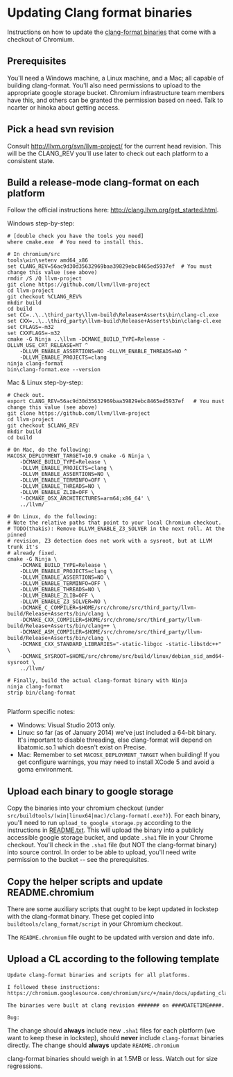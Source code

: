 # Updating Clang format binaries

Instructions on how to update the [clang-format binaries](clang_format.md) that
come with a checkout of Chromium.

## Prerequisites

You'll need a Windows machine, a Linux machine, and a Mac; all capable of
building clang-format. You'll also need permissions to upload to the appropriate
google storage bucket. Chromium infrastructure team members have this, and
others can be granted the permission based on need. Talk to ncarter or hinoka
about getting access.

## Pick a head svn revision

Consult http://llvm.org/svn/llvm-project/ for the current head revision. This
will be the CLANG_REV you'll use later to check out each platform to a
consistent state.

## Build a release-mode clang-format on each platform

Follow the official instructions here:
http://clang.llvm.org/get_started.html.

Windows step-by-step:

```shell
# [double check you have the tools you need]
where cmake.exe  # You need to install this.

# In chromium/src
tools\win\setenv amd64_x86
set CLANG_REV=56ac9d30d35632969baa39829ebc8465ed5937ef  # You must change this value (see above)
rmdir /S /Q llvm-project
git clone https://github.com/llvm/llvm-project
cd llvm-project
git checkout %CLANG_REV%
mkdir build
cd build
set CC=..\..\third_party\llvm-build\Release+Asserts\bin\clang-cl.exe
set CXX=..\..\third_party\llvm-build\Release+Asserts\bin\clang-cl.exe
set CFLAGS=-m32
set CXXFLAGS=-m32
cmake -G Ninja ..\llvm -DCMAKE_BUILD_TYPE=Release -DLLVM_USE_CRT_RELEASE=MT ^
    -DLLVM_ENABLE_ASSERTIONS=NO -DLLVM_ENABLE_THREADS=NO ^
    -DLLVM_ENABLE_PROJECTS=clang
ninja clang-format
bin\clang-format.exe --version
```

Mac & Linux step-by-step:

```shell
# Check out.
export CLANG_REV=56ac9d30d35632969baa39829ebc8465ed5937ef   # You must change this value (see above)
git clone https://github.com/llvm/llvm-project
cd llvm-project
git checkout $CLANG_REV
mkdir build
cd build

# On Mac, do the following:
MACOSX_DEPLOYMENT_TARGET=10.9 cmake -G Ninja \
    -DCMAKE_BUILD_TYPE=Release \
    -DLLVM_ENABLE_PROJECTS=clang \
    -DLLVM_ENABLE_ASSERTIONS=NO \
    -DLLVM_ENABLE_TERMINFO=OFF \
    -DLLVM_ENABLE_THREADS=NO \
    -DLLVM_ENABLE_ZLIB=OFF \
    '-DCMAKE_OSX_ARCHITECTURES=arm64;x86_64' \
    ../llvm/

# On Linux, do the following:
# Note the relative paths that point to your local Chromium checkout.
# TODO(thakis): Remove DLLVM_ENABLE_Z3_SOLVER in the next roll. At the pinned
# revision, Z3 detection does not work with a sysroot, but at LLVM trunk it's
# already fixed.
cmake -G Ninja \
    -DCMAKE_BUILD_TYPE=Release \
    -DLLVM_ENABLE_PROJECTS=clang \
    -DLLVM_ENABLE_ASSERTIONS=NO \
    -DLLVM_ENABLE_TERMINFO=OFF \
    -DLLVM_ENABLE_THREADS=NO \
    -DLLVM_ENABLE_ZLIB=OFF \
    -DLLVM_ENABLE_Z3_SOLVER=NO \
    -DCMAKE_C_COMPILER=$HOME/src/chrome/src/third_party/llvm-build/Release+Asserts/bin/clang \
    -DCMAKE_CXX_COMPILER=$HOME/src/chrome/src/third_party/llvm-build/Release+Asserts/bin/clang++ \
    -DCMAKE_ASM_COMPILER=$HOME/src/chrome/src/third_party/llvm-build/Release+Asserts/bin/clang \
    -DCMAKE_CXX_STANDARD_LIBRARIES="-static-libgcc -static-libstdc++" \
    -DCMAKE_SYSROOT=$HOME/src/chrome/src/build/linux/debian_sid_amd64-sysroot \
    ../llvm/

# Finally, build the actual clang-format binary with Ninja
ninja clang-format
strip bin/clang-format


```

Platform specific notes:

*   Windows: Visual Studio 2013 only.
*   Linux: so far (as of January 2014) we've just included a 64-bit binary. It's
    important to disable threading, else clang-format will depend on
    libatomic.so.1 which doesn't exist on Precise.
*   Mac: Remember to set `MACOSX_DEPLOYMENT_TARGET` when building! If you get
    configure warnings, you may need to install XCode 5 and avoid a goma
    environment.

## Upload each binary to google storage

Copy the binaries into your chromium checkout (under
`src/buildtools/(win|linux64|mac)/clang-format(.exe?)`). For each binary, you'll
need to run `upload_to_google_storage.py` according to the instructions in
[README.txt](https://chromium.googlesource.com/chromium/src/+/main/buildtools/clang_format/README.txt).
This will upload the binary into a publicly accessible google storage bucket,
and update `.sha1` file in your Chrome checkout. You'll check in the `.sha1`
file (but NOT the clang-format binary) into source control. In order to be able
to upload, you'll need write permission to the bucket -- see the prerequisites.

## Copy the helper scripts and update README.chromium

There are some auxiliary scripts that ought to be kept updated in lockstep with
the clang-format binary. These get copied into
`buildtools/clang_format/script` in your Chromium checkout.

The `README.chromium` file ought to be updated with version and date info.

## Upload a CL according to the following template

    Update clang-format binaries and scripts for all platforms.

    I followed these instructions:
    https://chromium.googlesource.com/chromium/src/+/main/docs/updating_clang_format_binaries.md

    The binaries were built at clang revision ####### on ####DATETIME####.

    Bug:

The change should **always** include new `.sha1` files for each platform (we
want to keep these in lockstep), should **never** include `clang-format`
binaries directly. The change should **always** update `README.chromium`

clang-format binaries should weigh in at 1.5MB or less. Watch out for size
regressions.
